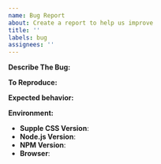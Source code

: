 ```yaml
---
name: Bug Report
about: Create a report to help us improve
title: ''
labels: bug
assignees: ''
---
```


<!-- You must use the issue template below when submitting a bug -->

**Describe The Bug:**

<!-- A clear and concise description of what the bug is. -->

**To Reproduce:**

<!-- Steps to reproduce the behavior. -->

**Expected behavior:**

<!-- A clear and concise description of what you expected to happen. -->

**Environment:**

- **Supple CSS Version**:
- **Node.js Version**: <!-- node -v -->
- **NPM Version**: <!-- npm -v -->
- **Browser**:

<!-- Click the "Preview" tab before you submit to ensure the formatting is correct. -->
